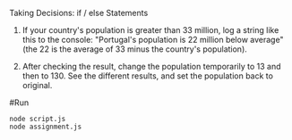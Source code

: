 Taking Decisions: if / else Statements

1. If your country's population is greater than 33 million, log a string like this to the console: "Portugal's population is 22 million below average" (the 22 is the average of 33 minus the country's population).

2. After checking the result, change the population temporarily to 13 and then to 130. See the different results, and set the population back to original.

#Run

```
node script.js
node assignment.js
```
